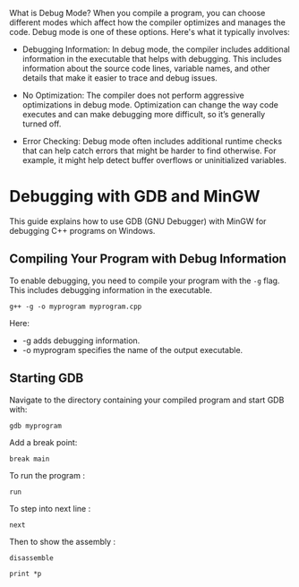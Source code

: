 What is Debug Mode?
When you compile a program, you can choose different modes which affect how the compiler optimizes and manages the code. Debug mode is one of these options. Here's what it typically involves:

- Debugging Information: In debug mode, the compiler includes additional information in the executable that helps with debugging. This includes information about the source code lines, variable names, and other details that make it easier to trace and debug issues.

- No Optimization: The compiler does not perform aggressive optimizations in debug mode. Optimization can change the way code executes and can make debugging more difficult, so it’s generally turned off.

- Error Checking: Debug mode often includes additional runtime checks that can help catch errors that might be harder to find otherwise. For example, it might help detect buffer overflows or uninitialized variables.


# Debugging with GDB and MinGW

This guide explains how to use GDB (GNU Debugger) with MinGW for debugging C++ programs on Windows.

## Compiling Your Program with Debug Information

To enable debugging, you need to compile your program with the `-g` flag. This includes debugging information in the executable.

```
g++ -g -o myprogram myprogram.cpp
```
Here:

- -g adds debugging information.
- -o myprogram specifies the name of the output executable.

## Starting GDB
Navigate to the directory containing your compiled program and start GDB with:
```
gdb myprogram
```
Add a break point:
```
break main
```
To run the program :
```
run
```
To step into next line :
```
next
```
Then to show the assembly :
```
disassemble
```
```
print *p
```
